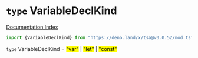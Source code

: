 # `type` VariableDeclKind

[Documentation Index](../README.md)

```ts
import {VariableDeclKind} from "https://deno.land/x/tsa@v0.0.52/mod.ts"
```

`type` VariableDeclKind = <mark>"var"</mark> | <mark>"let"</mark> | <mark>"const"</mark>